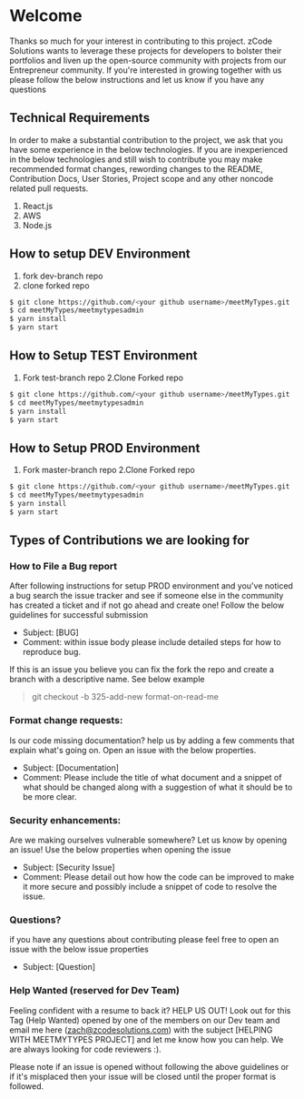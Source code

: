 # Welcome

Thanks so much for your interest in contributing to this project. zCode Solutions wants to leverage these projects for developers to bolster their portfolios and liven up the open-source community with projects from our Entrepreneur community. If you're interested in growing together with us please follow the below instructions and let us know if you have any questions

## Technical Requirements
In order to make a substantial contribution to the project, we ask that you have some experience in the below technologies. If you are inexperienced in the below technologies and still wish to contribute you may make recommended format changes, rewording changes to the README, Contribution Docs, User Stories, Project scope and any other noncode related pull requests. 
1. React.js
2. AWS
3. Node.js

## How to setup DEV Environment
1. fork dev-branch repo
2. clone forked repo

```bash
$ git clone https://github.com/<your github username>/meetMyTypes.git
$ cd meetMyTypes/meetmytypesadmin
$ yarn install
$ yarn start
```
## How to Setup TEST Environment
1. Fork test-branch repo
2.Clone Forked repo

```bash
$ git clone https://github.com/<your github username>/meetMyTypes.git
$ cd meetMyTypes/meetmytypesadmin
$ yarn install
$ yarn start
```
## How to Setup PROD Environment
1. Fork master-branch repo
2.Clone Forked repo

```bash
$ git clone https://github.com/<your github username>/meetMyTypes.git
$ cd meetMyTypes/meetmytypesadmin
$ yarn install
$ yarn start
```
## Types of Contributions we are looking for

### How to File a Bug report
After following instructions for setup PROD environment and you've noticed a bug search the issue tracker and see if someone else in the community has created a ticket and if not go ahead and create one! Follow the below guidelines for successful submission
- Subject: [BUG]
- Comment: within issue body please include detailed steps for how to reproduce bug.

If this is an issue you believe you can fix the fork the repo and create a branch with a descriptive name. See below example
> git checkout -b 325-add-new format-on-read-me

### Format change requests: 
Is our code missing documentation? help us by adding a few comments that explain what's going on. Open an issue with the below properties.
- Subject: [Documentation]
- Comment: Please include the title of what document and a snippet of what should be changed along with a suggestion of what it should be to be more clear.


### Security enhancements: 
Are we making ourselves vulnerable somewhere? Let us know by opening an issue! Use the below properties when opening the issue
- Subject: [Security Issue]
- Comment: Please detail out how how the code can be improved to make it more secure and possibly include a snippet of code to resolve the issue.

### Questions?
if you have any questions about contributing please feel free to open an issue with the below issue properties
- Subject: [Question]


### Help Wanted (reserved for Dev Team)
Feeling confident with a resume to back it? HELP US OUT! Look out for this Tag (Help Wanted) opened by one of the members on our Dev team and email me here (zach@zcodesolutions.com) with the subject [HELPING WITH MEETMYTYPES PROJECT] and let me know how you can help. We are always looking for code reviewers :). 

Please note if an issue is opened without following the above guidelines or if it's misplaced then your issue will be closed until the proper format is followed.
